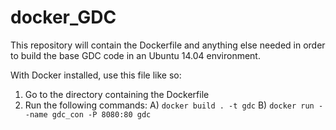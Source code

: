 # docker_GDC

This repository will contain the Dockerfile and anything else needed in 
order to build the base GDC code in an Ubuntu 14.04 environment. 

With Docker installed, use this file like so:

1) Go to the directory containing the Dockerfile
2) Run the following commands:
	A) `docker build . -t gdc`
	B) `docker run --name gdc_con -P 8080:80 gdc`
